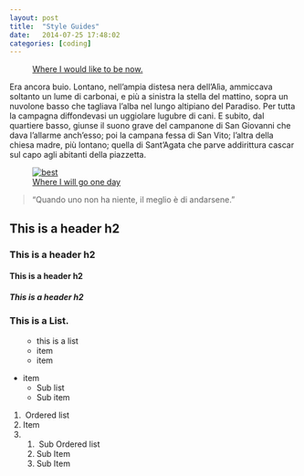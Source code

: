 ```yaml
---
layout: post
title:  "Style Guides"
date:   2014-07-25 17:48:02
categories: [coding]
---
```


<p>
	<a href="http://localhost/blog.antoniofullone.com/wp-content/uploads/2014/01/dutch.jpg">
		<figure class="img--post-default">
			<img class="" alt="" src="http://localhost/blog.antoniofullone.com/wp-content/uploads/2014/01/dutch.jpg">
			<figcaption>Where I would like to be now.</figcaption>
		</figure>
	</a>
</p>
<p>Era ancora buio. Lontano, nell’ampia distesa nera dell’Alìa, ammiccava soltanto un lume di carbonai, e più a sinistra la stella del mattino, sopra un nuvolone basso che tagliava l’alba nel lungo altipiano del Paradiso. Per tutta la campagna diffondevasi un uggiolare lugubre di cani. E subito, dal quartiere basso, giunse il suono grave del campanone di San Giovanni che dava l’allarme anch’esso; poi la campana fessa di San Vito; l’altra della chiesa madre, più lontano; quella di Sant’Agata che parve addirittura cascar sul capo agli abitanti della piazzetta.</p>
<p>
	<a href="http://localhost/blog.antoniofullone.com/wp-content/uploads/2013/11/best.jpg">
		<figure class="img--post-large"><img class="" alt="best" src="http://localhost/blog.antoniofullone.com/wp-content/uploads/2013/11/best.jpg"><figcaption>Where I will go one day</figcaption></figure>
		</a></p>
<blockquote><p>“Quando uno non ha niente, il meglio è di andarsene.”</p></blockquote>
<h2>This is a header h2</h2>
<h3>This is a header h2</h3>
<h4>This is a header h2</h4>
<h5>This is a header h2</h5>
<h3>This is a List.</h3>
<ul>
<ul>
<li>this is a list</li>
<li>item</li>
<li>item</li>
</ul>
</ul>
<ul>
<li>item
<ul>
<li>Sub list</li>
<li>Sub item</li>
</ul>
</li>
</ul>
<ol>
<li>&nbsp;Ordered list</li>
<li>Item</li>
<li>
	<ol>
<li>&nbsp;Sub Ordered list</li>
<li>Sub Item</li>
<li>Sub Item</li>
</ol>
</li>
</ol>
